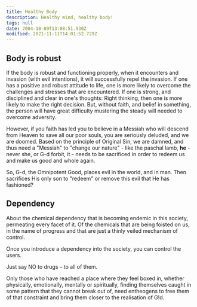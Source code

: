 ```yaml
---
title: Healthy Body
description: Healthy mind, healthy body!
tags: null
date: 2004-10-09T13:08:51.930Z
modified: 2021-11-11T14:01:52.729Z
---
```


## Body is robust

If the body is robust and functioning properly, when it encounters and invasion (with evil intentions), it will successfully repel the invasion. If one has a positive and robust attitude to life, one is more likely to overcome the challenges and stresses that are encountered. If one is strong, and disciplined and clear in one's thoughts: Right thinking, then one is more likely to make the right decision. But, without faith, and belief in something, the person will have great difficulty mustering the steady will needed to overcome adversity.

However, if you faith has led you to believe in a Messiah who will descend from Heaven to save all our poor souls, you are seriously deluded, and we are doomed. Based on the principle of Original Sin, we are damned, and thus need a "Messiah" to "change our nature" - like the paschal lamb, **he** - never she, or G-d forbit, it - needs to be sacrificed in order to redeem us and make us good and whole again.

So, G-d, the Omnipotent Good, places evil in the world, and in man. Then sacrifices His only son to "redeem" or remove this evil that He has fashioned?

## Dependency

About the chemical dependency that is becoming endemic in this society, permeating every facet of it. Of the chemicals that are being foisted on us, in the name of progress and that are just a thinly veiled mechanism of control.

Once you introduce a dependency into the society, you can control the users.

Just say NO to drugs – to all of them.

Only those who have reached a place where they feel boxed in, whether physically, emotionally, mentally or spiritually, finding themselves caught in some pattern that they cannot break out of, need entheogens to free them of that constraint and bring them closer to the realisation of G!d.
